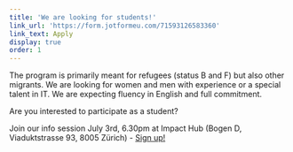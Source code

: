 ```yaml
---
title: 'We are looking for students!'
link_url: 'https://form.jotformeu.com/71593126583360'
link_text: Apply
display: true
order: 1
---
```



The program is primarily meant for refugees (status B and F) but also other migrants. We are looking for women and men with experience or a special talent in IT. We are expecting fluency in English and full commitment.

Are you interested to participate as a student?

Join our info session July 3rd, 6.30pm at Impact Hub (Bogen D, Viaduktstrasse 93, 8005 Zürich) - [Sign up!](https://goo.gl/37QkT1)